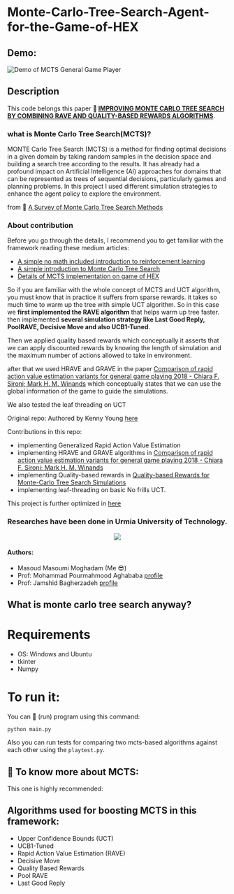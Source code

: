 # Monte-Carlo-Tree-Search-Agent-for-the-Game-of-HEX

## Demo:

![Demo of MCTS General Game Player](https://github.com/masouduut94/MCTS-agent-python/blob/master/resources/demo.gif) 

## Description
This code belongs this paper **:link: [IMPROVING MONTE CARLO TREE SEARCH BY COMBINING
RAVE AND QUALITY-BASED REWARDS ALGORITHMS](https://github.com/masouduut94/MCTS-agent-python/blob/master/paper/CONFITC04_172.pdf)**.

### what is Monte Carlo Tree Search(MCTS)?
MONTE Carlo Tree Search (MCTS) is a method for finding optimal decisions in a given domain by
taking random samples in the decision space and building a search tree according to the results.
It has already had a profound impact on Artificial Intelligence (AI) approaches for domains that
can be represented as trees of sequential decisions, particularly games and planning problems. 
In this project I used different simulation strategies to enhance the agent policy to explore the environment.

 from :link: [A Survey of Monte Carlo Tree Search Methods](http://ieeexplore.ieee.org/abstract/document/6145622/)

### About contribution
Before you go through the details, I recommend you to get familiar with the framework reading these medium articles:
- [A simple no math included introduction to reinforcement learning](https://towardsdatascience.com/monte-carlo-tree-search-a-case-study-along-with-implementation-part-1-ebc7753a5a3b)
- [A simple introduction to Monte Carlo Tree Search](https://towardsdatascience.com/monte-carlo-tree-search-implementing-reinforcement-learning-in-real-time-game-player-25b6f6ac3b43)
- [Details of MCTS implementation on game of HEX](https://towardsdatascience.com/monte-carlo-tree-search-implementing-reinforcement-learning-in-real-time-game-player-a9c412ebeff5)

So if you are familiar with the whole concept of MCTS and UCT algorithm, you must know that in practice it suffers from 
sparse rewards. it takes so much time to warm up the tree with simple UCT algorithm. So in this case we **first implemented
the RAVE algorithm** that helps warm up tree faster. then implemented **several simulation strategy like Last Good Reply,
PoolRAVE, Decisive Move and also UCB1-Tuned**.

Then we applied quality based rewards which conceptually it asserts that we can apply discounted rewards by knowing 
the length of simulation and the maximum number of actions allowed to take in environment.

after that we used HRAVE and GRAVE in the paper [Comparison of rapid action value estimation variants for general game playing 2018 - Chiara F. Sironi; Mark H. M. Winands](https://ieeexplore.ieee.org/document/7860429)
which conceptually states that we can use the global information of the game to guide the simulations.

We also tested the leaf threading on UCT


Original repo: Authored by Kenny Young [here](https://github.com/kenjyoung/mopyhex)

Contributions in this repo:
- implementing Generalized Rapid Action Value Estimation
- implementing HRAVE and GRAVE algorithms in [Comparison of rapid action value estimation variants for general game playing 2018 - Chiara F. Sironi; Mark H. M. Winands](https://ieeexplore.ieee.org/document/7860429)
- implementing Quality-based rewards in [Quality-based Rewards for Monte-Carlo Tree Search Simulations](https://dl.acm.org/doi/10.5555/3006652.3006771)
- implementing leaf-threading on basic No frills UCT.

This project is further optimized in [here](https://github.com/masouduut94/MCTS-agent-cythonized)

### Researches have been done in **Urmia University of Technology**.
<p align="center">

<img src="https://github.com/masouduut94/MCTS-agent-python/blob/master/image/ssss.png">
    
</p>

#### Authors: 
- Masoud Masoumi Moghadam (Me :sunglasses:)
- Prof: Mohammad Pourmahmood Aghababa [profile](https://bit.ly/3dV23Be)
- Prof: Jamshid Bagherzadeh [profile](https://bit.ly/3dPX4Sc)

## What is monte carlo tree search anyway?


# Requirements
- OS: Windows  and Ubuntu
- tkinter
- Numpy

# To run it:
You can :running: (run) program using this command:

    python main.py

Also you can run tests for comparing two mcts-based algorithms against 
each other using the `playtest.py`.

## :closed_book: To know more about MCTS:

This one is highly recommended: 


## Algorithms used for boosting MCTS in this framework: 

- Upper Confidence Bounds (UCT)
- UCB1-Tuned
- Rapid Action Value Estimation (RAVE)
- Decisive Move 
- Quality Based Rewards
- Pool RAVE
- Last Good Reply
